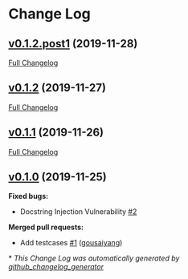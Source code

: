# Change Log

## [v0.1.2.post1](https://github.com/JarryShaw/walrus/tree/v0.1.2.post1) (2019-11-28)
[Full Changelog](https://github.com/JarryShaw/walrus/compare/v0.1.2...v0.1.2.post1)

## [v0.1.2](https://github.com/JarryShaw/walrus/tree/v0.1.2) (2019-11-27)
[Full Changelog](https://github.com/JarryShaw/walrus/compare/v0.1.1...v0.1.2)

## [v0.1.1](https://github.com/JarryShaw/walrus/tree/v0.1.1) (2019-11-26)
[Full Changelog](https://github.com/JarryShaw/walrus/compare/v0.1.0...v0.1.1)

## [v0.1.0](https://github.com/JarryShaw/walrus/tree/v0.1.0) (2019-11-25)
**Fixed bugs:**

- Docstring Injection Vulnerability [\#2](https://github.com/JarryShaw/walrus/issues/2)

**Merged pull requests:**

- Add testcases [\#1](https://github.com/JarryShaw/walrus/pull/1) ([gousaiyang](https://github.com/gousaiyang))



\* *This Change Log was automatically generated by [github_changelog_generator](https://github.com/skywinder/Github-Changelog-Generator)*